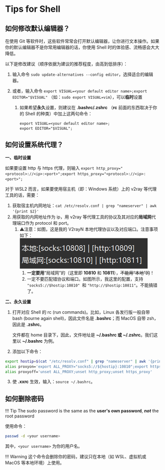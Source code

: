 # Tips for Shell

## 如何修改默认编辑器？

在使用 Git 等软件时，这些软件常常会打开默认编辑器，让你进行文本操作。如果你的默认编辑器不是你常用编辑器的话，你使用 Shell 时的体验感、流畅感会大大降低。

以下是修改建议（顺序依据为建议的推荐程度，由高到低排序）：

1. 输入命令 `sudo update-alternatives --config editor`，选择适合的编辑器。

2. 或者，输入命令 `export VISUAL=<your default editor name>;export EDITOR="$VISUAL"` （如：`sudo export VISUAL=vim`），可以**临时**设置
   1. 如果希望**永久**设置，则建议在 **.bashrc/.zshrc** （**rc** 前面的东西取决于你的 Shell 的种类）中加上这两句命令：
   
      ```shell
      export VISUAL=<your default editor name>;
      export EDITOR="$VISUAL";
      ```

## 如何设置系统代理？

**一、临时设置**

如果要设置 http 与 https 代理，则输入 `export http_proxy="<protocol>://<ip>:<port>";export https_proxy="<protocol>://<ip>:<port>";`

对于 WSL2 而言，如果要使用宿主机（即：Windows 系统）上的 v2ray 等代理工具的话，需要：

1. 获取宿主机内网地址：`cat /etc/resolv.conf | grep "nameserver" | awk '{print $2}'`
2. 用获取的内网地址作为 ip，用 v2ray 等代理工具的协议及其对应的**局域网**代理端口作为 protocol 和 port。
   1. :warning:注意：如图，这是我的 V2rayN 本地代理协议以及对应端口。注意事项如下：![](v2rayN-ports.png)
      1. **一定要用**“局域网”的（这里即 **10810** 和 **10811**），~~不能用“本地”的~~！
      2. 一定不要匹配错协议和端口。如图所示，我这里的配置，支持  `"socks5://$hostip:10810" `和 `"http://$hostip:10811"`。不能搞错了。

**二、永久设置**

1. 打开对应 Shell 的 rc (run commands)。比如，Linux 各发行版一般自带 bash (bourne again shell)，因此文件名是 **.bashrc**；而 MacOS 自带 zsh，因此是 **.zshrc**。

   文件都在 home 目录下，因此，文件地址是 **~/.bashrc 或 ~/.zshrc**。我们这里以 **~/.bashrc** 为例。

2. 添加以下命令：

```bash
export hostip=$(cat "/etc/resolv.conf" | grep "nameserver" | awk '{print $2}')
alias proxyon='export ALL_PROXY="socks5://${hostip}:10810";export https_proxy=$ALL_PROXY;export http_proxy=$ALL_PROXY'
alias proxyoff='unset ALL_PROXY;unset http_proxy;unset https_proxy'
```

3. 使 **.xxrc** 生效，输入：`source ~/.bashrc`。

## 如何删除密码

!!! Tip
    The sudo password is the same as the **user's own password**, ***not*** the root password

使用命令：

```bash
passwd -d <your username>
```

其中，`<your username>` 为你的用户名。

!!! Warning
    这个命令会删除你的密码，建议只在本地（如 WSL、虚拟机或 MacOS 等本地环境）上使用。